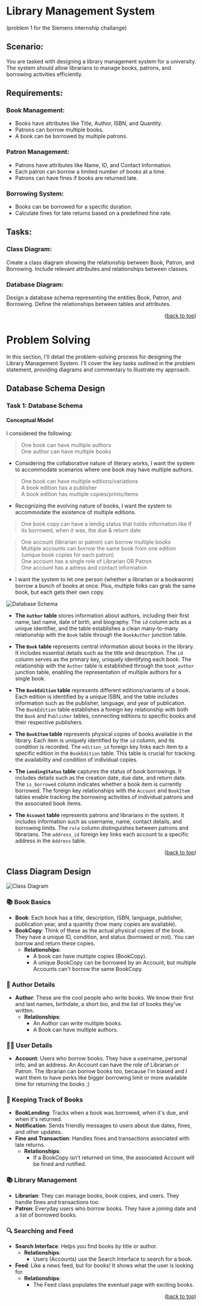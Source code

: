 <a name="readme-top"></a>

# Library Management System 
(problem 1 for the Siemens internship challange)

## Scenario:
  You are tasked with designing a library management system for a university. The system should allow
librarians to manage books, patrons, and borrowing activities efficiently.

## Requirements:
###  Book Management:
* Books have attributes like Title, Author, ISBN, and Quantity.
* Patrons can borrow multiple books.
* A book can be borrowed by multiple patrons.
###  Patron Management:
* Patrons have attributes like Name, ID, and Contact Information.
* Each patron can borrow a limited number of books at a time.
* Patrons can have fines if books are returned late.
###  Borrowing System:
* Books can be borrowed for a specific duration.
* Calculate fines for late returns based on a predefined fine rate.

## Tasks:
###  Class Diagram:
  Create a class diagram showing the relationship between Book, Patron, and Borrowing.
Include relevant attributes and relationships between classes.
###  Database Diagram:
  Design a database schema representing the entities Book, Patron, and Borrowing.
Define the relationships between tables and attributes.

<p align="right">(<a href="#readme-top">back to top</a>)</p>

# Problem Solving

In this section, I'll detail the problem-solving process for designing the Library Management System. I'll cover the key tasks outlined in the problem statement, providing diagrams and commentary to illustrate my approach.

## Database Schema Design

### Task 1: Database Schema

#### Conceptual Model 
I considered the following:
>  One book can have multiple authors<br>
>  One author can have multiple books
- Considering the collaborative nature of literary works, I want the system to accommodate scenarios where one book may have multiple authors.

> One book can have multiple editions/variations<br>
> A book edition has a publisher<br>
> A book edition has multiple copies/prints/items
- Recognizing the evolving nature of books, I want the system to accommodate the existence of multiple editions.

> One book copy can have a lendig status that holds information like if its borrowed, when it was, the due & return date

> One account (librarian or patron) can borrow multiple books<br>
> Multiple accounts can borrow the same book from one edition (unique book copies for each patron)<br>
> One account has a single role of Librarian OR Patron<br>
> One account has a adress and contact information
- I want the system to let one person (whether a librarian or a bookworm) borrow a bunch of books at once. Plus, multiple folks can grab the same book, but each gets their own copy.

![Database Schema](assets/drawSQLdesign.png)


* **The `Author` table** stores information about authors, including their first name, last name, date of birth, and biography. The `id` column acts as a unique identifier, and the table establishes a clean many-to-many relationship with the `Book` table through the `BookAuthor` junction table.

* **The `Book` table** represents central information about books in the library. It includes essential details such as the title and description. The `id` column serves as the primary key, uniquely identifying each book. The relationship with the `Author` table is established through the `book_author` junction table, enabling the representation of multiple authors for a single book.

* **The `BookEdition` table** represents different editions/variants of a book. Each edition is identified by a unique ISBN, and the table includes information such as the publisher, language, and year of publication. The `BookEdition` table establishes a foreign key relationship with both the `Book` and `Publisher` tables, connecting editions to specific books and their respective publishers.

* **The `BookItem` table** represents physical copies of books available in the library. Each item is uniquely identified by the `id` column, and its condition is recorded. The `edition_id` foreign key links each item to a specific edition in the `BookEdition` table. This table is crucial for tracking the availability and condition of individual copies.

* **The `LendingStatus` table** captures the status of book borrowings. It includes details such as the creation date, due date, and return date. The `is_borrowed` column indicates whether a book item is currently borrowed. The foreign key relationships with the `Account` and `BookItem` tables enable tracking the borrowing activities of individual patrons and the associated book items.

* **The `Account` table** represents patrons and librarians in the system. It includes information such as username, name, contact details, and borrowing limits. The `role` column distinguishes between patrons and librarians. The `address_id` foreign key links each account to a specific address in the `Address` table.

<p align="right">(<a href="#readme-top">back to top</a>)</p>

## Class Diagram Design

![Class Diagram](assets/classDiagram.png)

### 📚 Book Basics
- **Book**: Each book has a title, description, ISBN, language, publisher, publication year, and a quantity (how many copies are available).
- **BookCopy**: Think of these as the actual physical copies of the book. They have a unique ID, condition, and status (borrowed or not). You can borrow and return these copies.
  - **Relationships**:
    - A book can have multiple copies (BookCopy).
    - A unique BookCopy can be borrowed by an Account, but multiple Accounts can't borrow the same BookCopy.

### 📝 Author Details
- **Author**: These are the cool people who write books. We know their first and last names, birthdate, a short bio, and the list of books they've written.
  - **Relationships**:
    - An Author can write multiple books.
    - A Book can have multiple authors.

### 🧑‍💻 User Details
- **Account**: Users who borrow books. They have a username, personal info, and an address. An Account can have the role of Librarian or Patron. The librarian can borrow books too, because I'm biased and I want them to have perks like bigger borrowing limit or more available time for returning the books ;)

### 📆 Keeping Track of Books
- **BookLending**: Tracks when a book was borrowed, when it's due, and when it's returned.
- **Notification**: Sends friendly messages to users about due dates, fines, and other updates.
- **Fine and Transaction**: Handles fines and transactions associated with late returns.
  - **Relationships**:
    - If a BookCopy isn't returned on time, the associated Account will be fined and notified.

### 📚 Library Management
- **Librarian**: They can manage books, book copies, and users. They handle fines and transactions too.
- **Patron**: Everyday users who borrow books. They have a joining date and a list of borrowed books.

### 🔍 Searching and Feed
- **Search Interface**: Helps you find books by title or author.
  - **Relationships**:
    - Users (Accounts) use the Search Interface to search for a book.
- **Feed**: Like a news feed, but for books! It shows what the user is looking for.
  - **Relationships**:
    - The Feed class populates the eventual page with exciting books.

<p align="right">(<a href="#readme-top">back to top</a>)</p>
